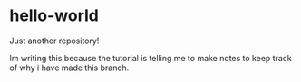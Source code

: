 # hello-world
Just another repository!

Im writing this because the tutorial is telling me to make notes to keep track of why i have made this branch.
